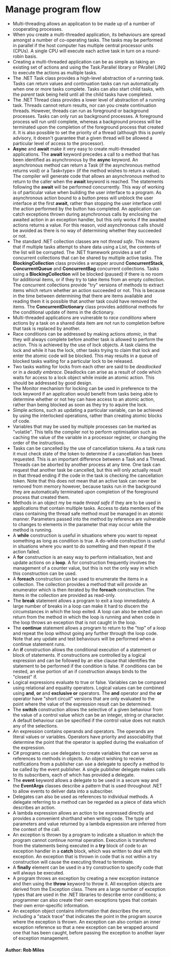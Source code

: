 # Manage program flow

- Multi-threading allows an application to be made up of a number of cooperating processes.
- When you create a multi-threaded application, its behaviours are spread amongst a number of co-operating tasks. The tasks may be performed in parallel if the host computer has multiple central processor units (CPUs). A single CPU will execute each active task in turn on a round-robin basis.
- Creating a multi-threaded application can be as simple as taking an existing set of actions and using the Task.Parallel library or PArallel LINQ to execute the actions as multiple tasks.
- The .NET Task class provides a high-level abstraction of a running task. Tasks can return values and continuation tasks can run automatically when one or more tasks complete. Tasks can also start child tasks, with the *parent* task being held until all the child tasks have completed.
- The .NET Thread class provides a lower level of abstraction of a running task. Threads cannot return results, nor can you create continuation threads. However, threads can run as foreground or background processes. Tasks can only run as background processes. A foreground process will run until complete, whereas a background process will be terminated upon the completion of the foreground process that created it. It is also possible to set the priority of a thread (although this is purely advisory, it doesn't guarantee that a given thread will be allowed a particular level of access to the processor).
- **Async** and **await** make it very easy to create multi-threaded applications. The **await** keyword precedes a call to a method that has been identified as asynchronous by the **async** keyword. An asynchronous method can return a Task (if the asynchronous method returns void) or a Task\<type> (if the method wishes to return a value). The compiler will generate code that allows an asynchronous method to return to the caller when the **await** keyword is reached. The statements following the **await** will be performed concurrently. This way of working is of particular value when building the user interface to a program. As asynchronous action bound to a button press will unblock the user interface at the first **await**, rather than stopping the user interface until the action performed by the button has completed. An application can catch exceptions thrown during asynchronous calls by enclosing the awaited action in an exception handler, but this only works if the awaited actions returns a value. For this reason, void asynchronous calls should be avoided as there is no way of determining whether they succeeded or not.
- The standard .NET collection classes are not *thread safe*. This means that if multiple tasks attempt to share data using a List, the contents of the list will be corrupted. The .NET framework provides a set of concurrent collections that can be shared by multiple active tasks. The **BlockingCollection** class provides a wrapper around **ConcurrentStack**, **ConcurrentQueue** and **ConcurrentBag** concurrent collections. Tasks using a **BlockingCollection** will be blocked (paused) if there is no room for additional items, or if they try to take items from an empty collection. The concurrent collections provide "try" versions of methods to extract items which return whether an action succeeded or not. This is because in the time between determining that there are items available and reading them it is possible that another task could have removed the items. The **ConcurrentDictionary** class provides additional methods for the conditional update of items in the dictionary.
- Multi-threaded applications are vulnerable to *race conditions* where actions by a task on a shared data item are not run to completion before that task is replaced by another.
- Race conditions can be addressed by making actions *atomic*, in that they will always complete before another task is allowed to perform the action. This is achieved by the use of lock objects. A task claims the lock and while it has the lock, other tasks trying to claim that lock and enter the atomic code will be blocked. This may results in a queue of blocked tasks waiting for a particular lock to be released.
- Two tasks waiting for locks from each other are said to be *deadlocked* or in a *deadly embrace*. Deadlocks can arise as a result of code which waits for access to a lock object while inside an atomic action. This should be addressed by good design.
- The Monitor mechanism for locking can be used in preference to the lock keyword if an application would benefit from tasks being able to determine whether or not hey can have access to an atomic action, rather than being blocked as soon as they try to aquire the lock.
- Simple actions, such as updating a particular variable, can be achieved by using the interlocked operations, rather than creating atomic blocks of code.
- Variables that may be used by multiple processes can be marked as "volatile". This tells the compiler not to perform optimisation such as caching the value of the variable in a processor register, or changing the order of the instructions.
- Tasks can be cancelled by the use of cancellation tokens. As a task runs it must check state of the token to determine if a cancellation has been requested. This is an important difference between a Task and a Thread. Threads can be aborted by another process at any time. One task can request that another task be cancelled, but this will only actually result in that thread ending if the code in the task is checking the cancellation token. Note that this does not mean that an active task can never be removed from memory however, because tasks run in the background they are automatically terminated upon completion of the foreground process that created them.
- Methods in an object my be made *thread safe* if they are to be used in applications that contain multiple tasks. Access to data members of the class containing the thread safe method must be managed in an atomic manner. Parameters passed into the method by reference are vulnerable to changes to elements in the parameter that may occur while the method is running.
- A **while** construction is useful in situations where you want to repeat something as long as condition is true. A do-while construction is useful in situations where you want to do something and then repeat if the action failed.
- A **for** construction is an easy way to perform initialisation, test and update actions on a **loop**. A for construction frequently involves the management of a counter value, but this is not the only way in which this construction can be used.
- A **foreach** construction can be used to enumerate the items in a collection. The collection provides a method that will provide an enumerator which is then iterated by the **foreach** construction. The items in the collection are provided as read-only.
- The **break** statement allows a program to exit a loop immediately. A large number of breaks in a loop can make it hard to discern the circumstances in which the loop exited. A loop can also be exited upon return from the method in which the loop is running and when code in the loop throws an exception that is not caught in the loop.
- The **continue** statement allows a program to return to the "top" of a loop and repeat the loop without going any further through the loop code. Note that any update and test behaviours will be performed when a continue statement runs.
- An **if** construction allows the conditional execution of a statement or block of statements. If constructions are controlled by a logical expression and can be followed by an else clause that identifies the statement to be performed if the condition is false. If conditions can be nested, an else portion of an if construction always binds to the "closest" if.
- Logical expressions evaluate to true or false. Variables can be compared using relational and equality operators. Logical values can be combined using **and**, **or** and **exclusive or** operators. The **and** operator and the **or** operator have "short circuit" versions that are only evaluated to the point where the value of the expression result can be determined.
- The **switch** construction allows the selective of a given behaviour from the value of a control value which can be an integer, string or character. A default behaviour can be specified if the control value does not match any of the selections.
- An expression contains operands and operators. The operands are literal values or variables. Operators have priority and associability that determine the point that the operator is applied during the evaluation of the expression.
- C# programs can use delegates to create variables that can serve as references to methods in objects. An object wishing to receive notifications from a publisher can use a delegate to specify a method to be called by the event publisher. A single publisher delegate makes calls to its subscribers, each of which has provided a delegate.
- The **event** keyword allows a delegate to be used in a secure way and the **EventArgs** classes describe a pattern that is used throughout .NET to allow events to deliver data into a subscriber.
- Delegates can also be used as references to individual methods. A delegate referring to a method can be regarded as a piece of data which describes an action.
- A lambda expression allows an action to be expressed directly and provides a convenient shorthand when writing code. The type of parameters and value returned by a lambda expression are inferred from the context of the call.
- An exception is thrown by a program to indicate a situation in which the program cannot continue normal operation. Execution is transferred from the statements being executed in a **try** block of code to an exception handler in a **catch** block, which was written to deal with the exception. An exception that is thrown in code that is not within a try construction will cause the executing thread to terminate.
- A **finally** element can be used in a try construction to specify code that will always be executed.
- A program throws an exception by creating a new exception instance and then using the **throw** keyword to throw it. All exception objects are derived from the Exception class. There are a large number of exception types that are used in the .NET libraries to describe error conditions; a programmer can also create their own exceptions types that contain their own error-specific information.
- An exception object contains information that describes the error, including a "stack trace" that indicates the point in the program source where the exception is thrown. An exception can also contain an inner exception reference so that a new exception can be wrapped around one that has been caught, before passing the exception to another layer of exception management.

#### Author: Rob Miles